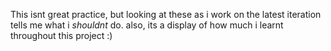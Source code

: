 This isnt great practice, but looking at these as i work on the latest iteration tells me what i *shouldnt* do. also, its a display of how much i learnt throughout this project :)